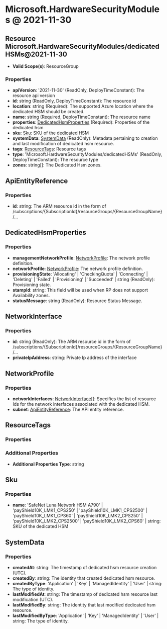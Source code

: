 # Microsoft.HardwareSecurityModules @ 2021-11-30

## Resource Microsoft.HardwareSecurityModules/dedicatedHSMs@2021-11-30
* **Valid Scope(s)**: ResourceGroup
### Properties
* **apiVersion**: '2021-11-30' (ReadOnly, DeployTimeConstant): The resource api version
* **id**: string (ReadOnly, DeployTimeConstant): The resource id
* **location**: string (Required): The supported Azure location where the dedicated HSM should be created.
* **name**: string (Required, DeployTimeConstant): The resource name
* **properties**: [DedicatedHsmProperties](#dedicatedhsmproperties) (Required): Properties of the dedicated hsm
* **sku**: [Sku](#sku): SKU of the dedicated HSM
* **systemData**: [SystemData](#systemdata) (ReadOnly): Metadata pertaining to creation and last modification of dedicated hsm resource.
* **tags**: [ResourceTags](#resourcetags): Resource tags
* **type**: 'Microsoft.HardwareSecurityModules/dedicatedHSMs' (ReadOnly, DeployTimeConstant): The resource type
* **zones**: string[]: The Dedicated Hsm zones.

## ApiEntityReference
### Properties
* **id**: string: The ARM resource id in the form of /subscriptions/{SubscriptionId}/resourceGroups/{ResourceGroupName}/...

## DedicatedHsmProperties
### Properties
* **managementNetworkProfile**: [NetworkProfile](#networkprofile): The network profile definition.
* **networkProfile**: [NetworkProfile](#networkprofile): The network profile definition.
* **provisioningState**: 'Allocating' | 'CheckingQuota' | 'Connecting' | 'Deleting' | 'Failed' | 'Provisioning' | 'Succeeded' | string (ReadOnly): Provisioning state.
* **stampId**: string: This field will be used when RP does not support Availability zones.
* **statusMessage**: string (ReadOnly): Resource Status Message.

## NetworkInterface
### Properties
* **id**: string (ReadOnly): The ARM resource id in the form of /subscriptions/{SubscriptionId}/resourceGroups/{ResourceGroupName}/...
* **privateIpAddress**: string: Private Ip address of the interface

## NetworkProfile
### Properties
* **networkInterfaces**: [NetworkInterface](#networkinterface)[]: Specifies the list of resource Ids for the network interfaces associated with the dedicated HSM.
* **subnet**: [ApiEntityReference](#apientityreference): The API entity reference.

## ResourceTags
### Properties
### Additional Properties
* **Additional Properties Type**: string

## Sku
### Properties
* **name**: 'SafeNet Luna Network HSM A790' | 'payShield10K_LMK1_CPS250' | 'payShield10K_LMK1_CPS2500' | 'payShield10K_LMK1_CPS60' | 'payShield10K_LMK2_CPS250' | 'payShield10K_LMK2_CPS2500' | 'payShield10K_LMK2_CPS60' | string: SKU of the dedicated HSM

## SystemData
### Properties
* **createdAt**: string: The timestamp of dedicated hsm resource creation (UTC).
* **createdBy**: string: The identity that created dedicated hsm resource.
* **createdByType**: 'Application' | 'Key' | 'ManagedIdentity' | 'User' | string: The type of identity.
* **lastModifiedAt**: string: The timestamp of dedicated hsm resource last modification (UTC).
* **lastModifiedBy**: string: The identity that last modified dedicated hsm resource.
* **lastModifiedByType**: 'Application' | 'Key' | 'ManagedIdentity' | 'User' | string: The type of identity.

